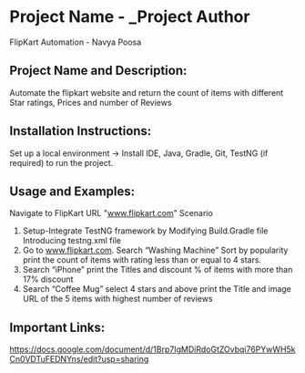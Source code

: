 # Project Name - _Project Author 
FlipKart Automation - Navya Poosa

## Project Name and Description:
Automate the flipkart website and return the count of items with different Star ratings, Prices and number of Reviews

## Installation Instructions:
Set up a local environment -> Install IDE, Java, Gradle, Git, TestNG (if required) to run the project.

## Usage and Examples:
Navigate to FlipKart URL "www.flipkart.com"
Scenario
1. Setup-Integrate TestNG framework by
       Modifying Build.Gradle file
       Introducing testng.xml file
2. Go to www.flipkart.com.
      Search “Washing Machine” 
      Sort by popularity 
      print the count of items with rating less than or equal to 4 stars.
3. Search “iPhone”
       print the Titles and discount % of items with more than 17% discount
4. Search “Coffee Mug”
   select 4 stars and above
   print the Title and image URL of the 5 items with highest number of reviews
 
## Important Links:
https://docs.google.com/document/d/1Brp7IgMDiRdoGtZOvbqi76PYwWH5kCn0VDTuFEDNYns/edit?usp=sharing
